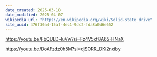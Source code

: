 ```yaml
---
date_created: 2025-03-18
date_modified: 2025-04-07
wikipedia_url: "https://en.wikipedia.org/wiki/Solid-state_drive"
site_uuid: 476f30a4-15af-4ec1-9dc2-fda8a0d6e652
---
```


https://youtu.be/FbQULD-luVw?si=Fz4V5xf8A65-HNaX

https://youtu.be/DoAFzdz0h5M?si=djSORR_DKi2nxiby